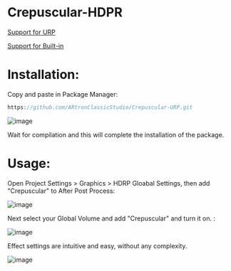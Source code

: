 # Crepuscular-HDPR

[Support for URP](https://github.com/ARtronClassicStudio/Crepuscular-URP)

[Support for Built-in](https://github.com/ARtronClassicStudio/Crepuscular-Built-in)


[](https://user-images.githubusercontent.com/68843488/226691739-b9a3eb28-210b-47bc-8d2a-988a45d48b9f.mp4)



# Installation:
Copy and paste in Package Manager:

```C#
https://github.com/ARtronClassicStudio/Crepuscular-URP.git
```
![image](https://user-images.githubusercontent.com/68843488/226684938-018e2bd4-7abd-478c-b29f-c84c7bae7bb2.png)

Wait for compilation and this will complete the installation of the package.

# Usage:

Open Project Settings > Graphics > HDRP Gloabal Settings, then add "Crepuscular" to After Post Process:

![image](https://github.com/ARtronClassicStudio/Crepuscular-HDPR/assets/68843488/8425afff-a2c4-4983-9e5c-3dca7be28a84)

Next select your Global Volume and add "Crepuscular" and turn it on. :

![image](https://user-images.githubusercontent.com/68843488/226687065-f7d59da2-f03c-4fe8-955a-45de9157260d.png)

Effect settings are intuitive and easy, without any complexity.

![image](https://github.com/ARtronClassicStudio/Crepuscular-HDPR/assets/68843488/d8387cba-d77b-423d-bc14-2b85fe9917d2)

